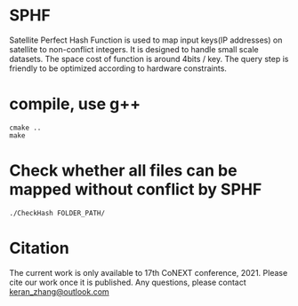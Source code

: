 # SPHF
Satellite Perfect Hash Function is used to map input keys(IP addresses) on satellite to non-conflict integers.
It is designed to handle small scale datasets. The space cost of function is around 4bits / key.
The query step is friendly to be optimized according to hardware constraints.

# compile, use g++
```
cmake ..
make
```
# Check whether all files can be mapped without conflict by SPHF
`./CheckHash FOLDER_PATH/`

# Citation
The current work is only available to 17th CoNEXT conference, 2021.
Please cite our work once it is published.
Any questions, please contact keran_zhang@outlook.com
